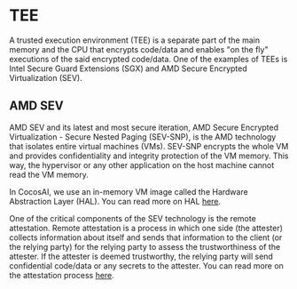 # TEE

A trusted execution environment (TEE) is a separate part of the main memory and the CPU that encrypts code/data and enables "on the fly" executions of the said encrypted code/data. One of the examples of TEEs is Intel Secure Guard Extensions (SGX) and AMD Secure Encrypted Virtualization (SEV).

## AMD SEV

AMD SEV and its latest and most secure iteration, AMD Secure Encrypted Virtualization - Secure Nested Paging (SEV-SNP), is the AMD technology that isolates entire virtual machines (VMs). SEV-SNP encrypts the whole VM and provides confidentiality and integrity protection of the VM memory. This way, the hypervisor or any other application on the host machine cannot read the VM memory.

In CocosAI, we use an in-memory VM image called the Hardware Abstraction Layer (HAL). You can read more on HAL [here](hal.md).

One of the critical components of the SEV technology is the remote attestation. Remote attestation is a process in which one side (the attester) collects information about itself and sends that information to the client (or the relying party) for the relying party to assess the trustworthiness of the attester. If the attester is deemed trustworthy, the relying party will send confidential code/data or any secrets to the attester. You can read more on the attestation process [here](attestation.mdx).
